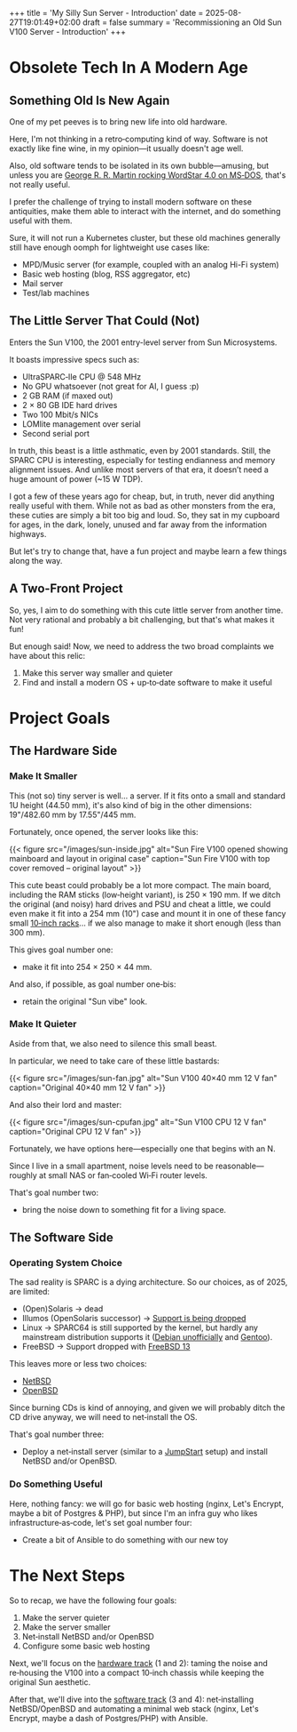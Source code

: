 +++
title = 'My Silly Sun Server - Introduction'
date = 2025-08-27T19:01:49+02:00
draft = false
summary = 'Recommissioning an Old Sun V100 Server - Introduction'
+++

# Obsolete Tech In A Modern Age

## Something Old Is New Again

One of my pet peeves is to bring new life into old hardware.

Here, I'm not thinking in a retro‑computing kind of way. Software is not exactly like fine wine, in my opinion—it usually doesn't age well.

Also, old software tends to be isolated in its own bubble—amusing, but unless you are [George R. R. Martin rocking WordStar 4.0 on MS‑DOS](https://www.youtube.com/watch?v=X5REM-3nWHg), that's not really useful.

I prefer the challenge of trying to install modern software on these antiquities, make them able to interact with the internet, and do something useful with them.

Sure, it will not run a Kubernetes cluster, but these old machines generally still have enough oomph for lightweight use cases like:

- MPD/Music server (for example, coupled with an analog Hi-Fi system)
- Basic web hosting (blog, RSS aggregator, etc)
- Mail server
- Test/lab machines

## The Little Server That Could (Not)

Enters the Sun V100, the 2001 entry-level server from Sun Microsystems.

It boasts impressive specs such as:
- UltraSPARC‑IIe CPU @ 548 MHz
- No GPU whatsoever (not great for AI, I guess :p)
- 2 GB RAM (if maxed out)
- 2 × 80 GB IDE hard drives
- Two 100 Mbit/s NICs
- LOMlite management over serial
- Second serial port

In truth, this beast is a little asthmatic, even by 2001 standards.
Still, the SPARC CPU is interesting, especially for testing endianness and memory alignment issues.
And unlike most servers of that era, it doesn’t need a huge amount of power (~15 W TDP).

I got a few of these years ago for cheap, but, in truth, never did anything really useful with them.
While not as bad as other monsters from the era, these cuties are simply a bit too big and loud.
So, they sat in my cupboard for ages, in the dark, lonely, unused and far away from the information highways.

But let's try to change that, have a fun project and maybe learn a few things along the way.

## A Two-Front Project

So, yes, I aim to do something with this cute little server from another time.
Not very rational and probably a bit challenging, but that's what makes it fun!

But enough said! Now, we need to address the two broad complaints we have about this relic:

1. Make this server way smaller and quieter
2. Find and install a modern OS + up‑to‑date software to make it useful

# Project Goals

## The Hardware Side

### Make It Smaller

This (not so) tiny server is well... a server. If it fits onto a small and standard 1U height (44.50 mm), it's also kind of big in the other dimensions: 19"/482.60 mm by 17.55"/445 mm.

Fortunately, once opened, the server looks like this:

{{< figure src="/images/sun-inside.jpg" alt="Sun Fire V100 opened showing mainboard and layout in original case" caption="Sun Fire V100 with top cover removed – original layout" >}}

This cute beast could probably be a lot more compact. The main board, including the RAM sticks (low‑height variant), is 250 × 190 mm.
If we ditch the original (and noisy) hard drives and PSU and cheat a little, we could even make it fit into a 254 mm (10") case and mount it in one of these fancy small [10‑inch racks](https://mini-rack.jeffgeerling.com/)... if we also manage to make it short enough (less than 300 mm).

This gives goal number one:

* make it fit into 254 × 250 × 44 mm.

And also, if possible, as goal number one‑bis:

* retain the original "Sun vibe" look.

### Make It Quieter

Aside from that, we also need to silence this small beast.

In particular, we need to take care of these little bastards:

{{< figure src="/images/sun-fan.jpg" alt="Sun V100 40×40 mm 12 V fan" caption="Original 40×40 mm 12 V fan" >}}

And also their lord and master:

{{< figure src="/images/sun-cpufan.jpg" alt="Sun V100 CPU 12 V fan" caption="Original CPU 12 V fan" >}}

Fortunately, we have options here—especially one that begins with an N.

Since I live in a small apartment, noise levels need to be reasonable—roughly at small NAS or fan‑cooled Wi‑Fi router levels.

That's goal number two:

* bring the noise down to something fit for a living space.

## The Software Side

### Operating System Choice

The sad reality is SPARC is a dying architecture. So our choices, as of 2025, are limited:

* (Open)Solaris -> dead
* Illumos (OpenSolaris successor) -> [Support is being dropped](https://github.com/illumos/ipd/blob/master/ipd/0019/README.md)
* Linux -> SPARC64 is still supported by the kernel, but hardly any mainstream distribution supports it ([Debian unofficially](https://wiki.debian.org/Sparc64) and [Gentoo](https://wiki.gentoo.org/wiki/Project:SPARC)).
* FreeBSD -> Support dropped with [FreeBSD 13](https://www.freebsd.org/platforms/sparc/)

This leaves more or less two choices:

* [NetBSD](https://wiki.netbsd.org/ports/sparc64/)
* [OpenBSD](https://www.openbsd.org/sparc64.html)

Since burning CDs is kind of annoying, and given we will probably ditch the CD drive anyway, we will need to net‑install the OS.

That's goal number three:

* Deploy a net‑install server (similar to a [JumpStart](https://docs.oracle.com/cd/E26505_01/html/E28039/customjumpsample-5.html#scrolltoc) setup) and install NetBSD and/or OpenBSD.

### Do Something Useful

Here, nothing fancy: we will go for basic web hosting (nginx, Let's Encrypt, maybe a bit of Postgres & PHP), but since I'm an infra guy who likes infrastructure‑as‑code, let's set goal number four:

* Create a bit of Ansible to do something with our new toy

# The Next Steps

So to recap, we have the following four goals:

1. Make the server quieter
2. Make the server smaller
3. Net‑install NetBSD and/or OpenBSD
4. Configure some basic web hosting

Next, we'll focus on the [hardware track](/posts/silly-sun-server-hardware/) (1 and 2): taming the noise and re‑housing the V100 into a compact 10‑inch chassis while keeping the original Sun aesthetic.

After that, we'll dive into the [software track](/posts/silly-sun-server-software/) (3 and 4): net‑installing NetBSD/OpenBSD and automating a minimal web stack (nginx, Let's Encrypt, maybe a dash of Postgres/PHP) with Ansible.

